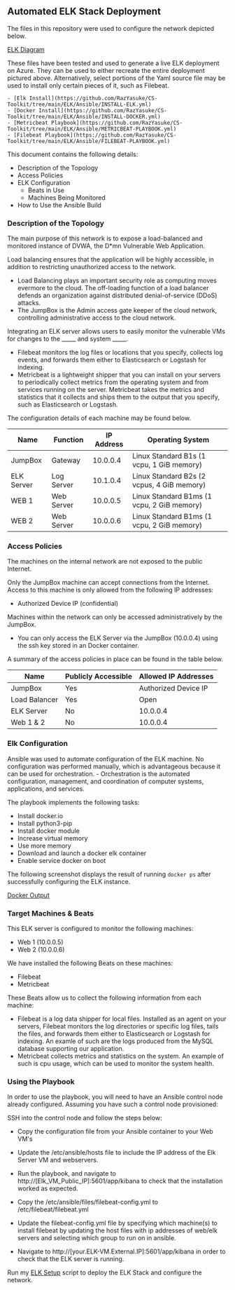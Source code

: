 ## Automated ELK Stack Deployment

The files in this repository were used to configure the network depicted below.

[ELK Diagram](https://github.com/RazYasuke/CS-Toolkit/ELK/Diagrams/ELKStackNetworkDiagram.drawio.png)

These files have been tested and used to generate a live ELK deployment on Azure. They can be used to either recreate the entire deployment pictured above. Alternatively, select portions of the Yaml source file may be used to install only certain pieces of it, such as Filebeat.

	- [Elk Install](https://github.com/RazYasuke/CS-Toolkit/tree/main/ELK/Ansible/INSTALL-ELK.yml)
	- [Docker Install](https://github.com/RazYasuke/CS-Toolkit/tree/main/ELK/Ansible/INSTALL-DOCKER.yml)
	- [Metricbeat Playbook](https://github.com/RazYasuke/CS-Toolkit/tree/main/ELK/Ansible/METRICBEAT-PLAYBOOK.yml)
	- [Filebeat Playbook](https://github.com/RazYasuke/CS-Toolkit/tree/main/ELK/Ansible/FILEBEAT-PLAYBOOK.yml)

This document contains the following details:
- Description of the Topology
- Access Policies
- ELK Configuration
  - Beats in Use
  - Machines Being Monitored
- How to Use the Ansible Build


### Description of the Topology

The main purpose of this network is to expose a load-balanced and monitored instance of DVWA, the D*mn Vulnerable Web Application.

Load balancing ensures that the application will be highly accessible, in addition to restricting unauthorized access to the network.
- Load Balancing plays an important security role as computing moves evermore to the cloud. The off-loading function of a load balancer defends an organization against distributed denial-of-service (DDoS) attacks. 
- The JumpBox is the Admin access gate keeper of the cloud network, controlling administrative access to the cloud network.

Integrating an ELK server allows users to easily monitor the vulnerable VMs for changes to the _____ and system _____.
- Filebeat monitors the log files or locations that you specify, collects log events, and forwards them either to Elasticsearch or Logstash for indexing.
- Metricbeat is a lightweight shipper that you can install on your servers to periodically collect metrics from the operating system and from services running on the server. Metricbeat takes the metrics and statistics that it collects and ships them to the output that you specify, such as Elasticsearch or Logstash.

The configuration details of each machine may be found below.


| Name       | Function   | IP Address | Operating System                           |
|------------|------------|------------|--------------------------------------------|
| JumpBox    | Gateway    | 10.0.0.4   | Linux Standard B1s (1 vcpu, 1 GiB memory)  |
| ELK Server | Log Server | 10.1.0.4   | Linux Standard B2s (2 vcpus, 4 GiB memory) |
| WEB 1      | Web Server | 10.0.0.5   | Linux Standard B1ms (1 vcpu, 2 GiB memory) |
| WEB 2      | Web Server | 10.0.0.6   | Linux Standard B1ms (1 vcpu, 2 GiB memory) |

### Access Policies

The machines on the internal network are not exposed to the public Internet. 

Only the JumpBox machine can accept connections from the Internet. Access to this machine is only allowed from the following IP addresses:
- Authorized Device IP (confidential)

Machines within the network can only be accessed administratively by the JumpBox.
- You can only access the ELK Server via the JumpBox (10.0.0.4) using the ssh key stored in an Docker container.

A summary of the access policies in place can be found in the table below.

| Name          | Publicly Accessible | Allowed IP Addresses |
|---------------|---------------------|----------------------|
| JumpBox       | Yes                 | Authorized Device IP |
| Load Balancer | Yes                 | Open                 |
| ELK Server    | No                  | 10.0.0.4             |
| Web 1 & 2     | No                  | 10.0.0.4             |

### Elk Configuration

Ansible was used to automate configuration of the ELK machine. No configuration was performed manually, which is advantageous because it can be used for orchestration. 
	- Orchestration is the automated configuration, management, and coordination of computer systems, applications, and services.

The playbook implements the following tasks:
- Install docker.io
- Install python3-pip
- Install docker module
- Increase virtual memory
- Use more memory
- Download and launch a docker elk container
- Enable service docker on boot

The following screenshot displays the result of running `docker ps` after successfully configuring the ELK instance.

[Docker Output](https://github.com/RazYasuke/CS-Toolkit/tree/main/ELK/Images/docker_ps_output.png)

### Target Machines & Beats
This ELK server is configured to monitor the following machines:
- Web 1 (10.0.0.5)
- Web 2 (10.0.0.6)

We have installed the following Beats on these machines:
- Filebeat
- Metricbeat

These Beats allow us to collect the following information from each machine:
- Filebeat is a log data shipper for local files. Installed as an agent on your servers, Filebeat monitors the log directories or specific log files, tails the files, and forwards them either to Elasticsearch or Logstash for indexing. An examle of such are the logs produced from the MySQL database supporting our application. 
- Metricbeat collects metrics and statistics on the system. An example of such is cpu usage, which can be used to monitor the system health.

### Using the Playbook
In order to use the playbook, you will need to have an Ansible control node already configured. Assuming you have such a control node provisioned: 

SSH into the control node and follow the steps below:
- Copy the configuration file from your Ansible container to your Web VM's 
- Update the /etc/ansible/hosts file to include the IP address of the Elk Server VM and webservers.
- Run the playbook, and navigate to http://[Elk_VM_Public_IP]:5601/app/kibana to check that the installation worked as expected.


- Copy the /etc/ansible/files/filebeat-config.yml to /etc/filebeat/filebeat.yml
- Update the filebeat-config.yml file by specifying which machine(s) to install filebeat by updating the host files with ip addresses of web/elk servers and selecting which group to run on in ansible.
 
- Navigate to http://[your.ELK-VM.External.IP]:5601/app/kibana in order to check that the ELK server is running.

Run my [ELK Setup](https://github.com/RazYasuke/CS-Toolkit/tree/main/ELK/Deployment/Linux/ELK_Deployment.sh) script to deploy the ELK Stack and configure the network.
